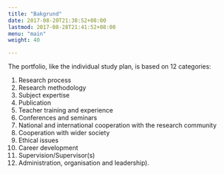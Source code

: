 ```yaml
---
title: "Bakgrund"
date: 2017-08-20T21:38:52+08:00
lastmod: 2017-08-28T21:41:52+08:00
menu: "main"
weight: 40

---
```


The portfolio, like the individual study plan, is based on 12 categories:

1. Research process 
2. Research methodology
3. Subject expertise 
4. Publication 
5. Teacher training and experience 
6. Conferences and seminars 
7. National and international cooperation with the research community 
8. Cooperation with wider society 
9. Ethical issues 
10. Career development 
11. Supervision/Supervisor(s) 
12. Administration, organisation and leadership).
